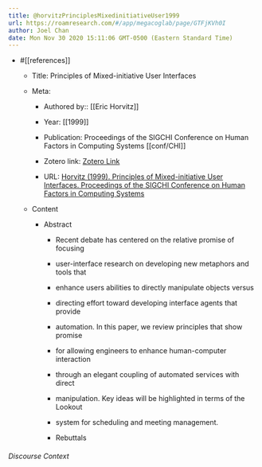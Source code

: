 ```yaml
---
title: @horvitzPrinciplesMixedinitiativeUser1999
url: https://roamresearch.com/#/app/megacoglab/page/GTFjKVh0I
author: Joel Chan
date: Mon Nov 30 2020 15:11:06 GMT-0500 (Eastern Standard Time)
---
```


- #[[references]]

    - Title: Principles of Mixed-initiative User Interfaces

    - Meta:

        - Authored by:: [[Eric Horvitz]]

        - Year: [[1999]]

        - Publication: Proceedings of the SIGCHI Conference on Human Factors in Computing Systems [[conf/CHI]]

        - Zotero link: [Zotero Link](zotero://select/items/1_AZ2K5ZHH)

        - URL: [Horvitz (1999). Principles of Mixed-initiative User Interfaces. Proceedings of the SIGCHI Conference on Human Factors in Computing Systems](http://doi.acm.org/10.1145/302979.303030)

    - Content

        - Abstract

            - Recent debate has centered on the relative promise of focusing

            - user-interface research on developing new metaphors and tools that

            - enhance users abilities to directly manipulate objects versus

            - directing effort toward developing interface agents that provide

            - automation. In this paper, we review principles that show promise

            - for allowing engineers to enhance human-computer interaction

            - through an elegant coupling of automated services with direct

            - manipulation. Key ideas will be highlighted in terms of the Lookout

            - system for scheduling and meeting management.

            - Rebuttals

###### Discourse Context


